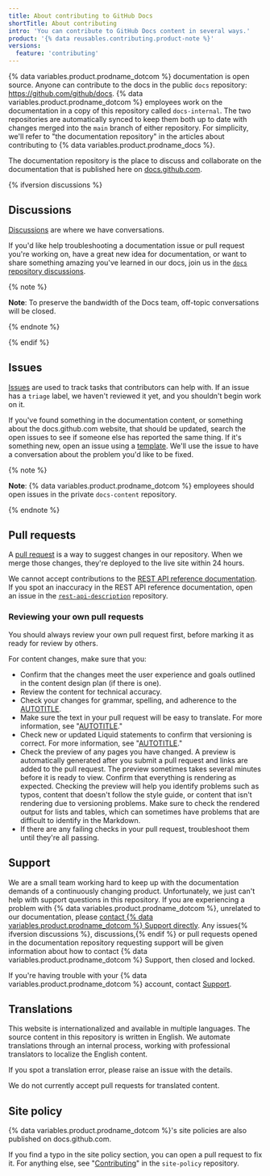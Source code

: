 ```yaml
---
title: About contributing to GitHub Docs
shortTitle: About contributing
intro: 'You can contribute to GitHub Docs content in several ways.'
product: '{% data reusables.contributing.product-note %}'
versions:
  feature: 'contributing'
---
```


{% data variables.product.prodname_dotcom %} documentation is open source. Anyone can contribute to the docs in the public `docs` repository: https://github.com/github/docs. {% data variables.product.prodname_dotcom %} employees work on the documentation in a copy of this repository called `docs-internal`. The two repositories are automatically synced to keep them both up to date with changes merged into the `main` branch of either repository. For simplicity, we'll refer to "the documentation repository" in the articles about contributing to {% data variables.product.prodname_docs %}.

The documentation repository is the place to discuss and collaborate on the documentation that is published here on [docs.github.com](/).

{% ifversion discussions %}

## Discussions

[Discussions](/discussions/quickstart) are where we have conversations.

If you'd like help troubleshooting a documentation issue or pull request you're working on, have a great new idea for documentation, or want to share something amazing you've learned in our docs, join us in the [`docs` repository discussions](https://github.com/github/docs/discussions).

{% note %}

**Note**: To preserve the bandwidth of the Docs team, off-topic conversations will be closed.

{% endnote %}

{% endif %}

## Issues

[Issues](/github/managing-your-work-on-github/about-issues) are used to track tasks that contributors can help with. If an issue has a `triage` label, we haven't reviewed it yet, and you shouldn't begin work on it.

If you've found something in the documentation content, or something about the docs.github.com website, that should be updated, search the open issues to see if someone else has reported the same thing. If it's something new, open an issue using a [template](https://github.com/github/docs/issues/new/choose). We'll use the issue to have a conversation about the problem you'd like to be fixed.

{% note %}

**Note**: {% data variables.product.prodname_dotcom %} employees should open issues in the private `docs-content` repository.

{% endnote %}

## Pull requests

A [pull request](/github/collaborating-with-issues-and-pull-requests/about-pull-requests) is a way to suggest changes in our repository. When we merge those changes, they're deployed to the live site within 24 hours.

We cannot accept contributions to the [REST API reference documentation](/rest/reference). If you spot an inaccuracy in the REST API reference documentation, open an issue in the [`rest-api-description`](https://github.com/github/rest-api-description/issues/new?template=schema-inaccuracy.md) repository.

### Reviewing your own pull requests

You should always review your own pull request first, before marking it as ready for review by others.

For content changes, make sure that you:

- Confirm that the changes meet the user experience and goals outlined in the content design plan (if there is one).
- Review the content for technical accuracy.
- Check your changes for grammar, spelling, and adherence to the [AUTOTITLE](/contributing/style-guide-and-content-model/style-guide).
- Make sure the text in your pull request will be easy to translate. For more information, see "[AUTOTITLE](/contributing/writing-for-github-docs/writing-content-to-be-translated)."
- Check new or updated Liquid statements to confirm that versioning is correct. For more information, see "[AUTOTITLE](/contributing/syntax-and-versioning-for-github-docs/versioning-documentation)."
- Check the preview of any pages you have changed. A preview is automatically generated after you submit a pull request and links are added to the pull request. The preview sometimes takes several minutes before it is ready to view. Confirm that everything is rendering as expected. Checking the preview will help you identify problems such as typos, content that doesn't follow the style guide, or content that isn't rendering due to versioning problems. Make sure to check the rendered output for lists and tables, which can sometimes have problems that are difficult to identify in the Markdown.
- If there are any failing checks in your pull request, troubleshoot them until they're all passing.

## Support

We are a small team working hard to keep up with the documentation demands of a continuously changing product. Unfortunately, we just can't help with support questions in this repository. If you are experiencing a problem with {% data variables.product.prodname_dotcom %}, unrelated to our documentation, please [contact {% data variables.product.prodname_dotcom %} Support directly](https://support.github.com/contact). Any issues{% ifversion discussions %}, discussions,{% endif %} or pull requests opened in the documentation repository requesting support will be given information about how to contact {% data variables.product.prodname_dotcom %} Support, then closed and locked.

If you're having trouble with your {% data variables.product.prodname_dotcom %} account, contact [Support](https://support.github.com/contact?tags=docs-contributing-guide).

## Translations

This website is internationalized and available in multiple languages. The source content in this repository is written in English. We automate translations through an internal process, working with professional translators to localize the English content.

If you spot a translation error, please raise an issue with the details.

We do not currently accept pull requests for translated content.

## Site policy

{% data variables.product.prodname_dotcom %}'s site policies are also published on docs.github.com.

If you find a typo in the site policy section, you can open a pull request to fix it. For anything else, see "[Contributing](https://github.com/github/site-policy/blob/main/CONTRIBUTING.md)" in the `site-policy` repository.
